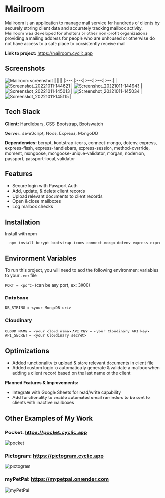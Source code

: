
# Mailroom

Mailroom is an application to manage mail service for hundreds of clients by securely storing client data and accurately tracking mailbox activity. Mailroom was developed for shelters or other non-profit organizations providing a mailing address for people who are unhoused or otherwise do not have access to a safe place to consistently receive mail

**Link to project:** https://mailroom.cyclic.app
## Screenshots

![Mailroom screenshot](https://user-images.githubusercontent.com/101529105/190074645-af766088-cf3d-4498-a887-2f661b650239.png)
||||||
|:---:|:---:|:---:|:---:|:---:|
| ![Screenshot_20221011-144621](https://user-images.githubusercontent.com/101529105/195205549-a96f6ce2-8e3b-4b2f-98a7-3d464a6b17eb.png) | ![Screenshot_20221011-144943](https://user-images.githubusercontent.com/101529105/195205553-1d942ec0-d279-451a-a097-ce53c591e74b.png) | ![Screenshot_20221011-145013](https://user-images.githubusercontent.com/101529105/195205555-c3291027-d111-45fd-aff5-eb47925fe6b4.png) | ![Screenshot_20221011-145034](https://user-images.githubusercontent.com/101529105/195205556-4d9b98c1-4857-4fa7-99f9-f0a897e41f13.png) | ![Screenshot_20221011-145115](https://user-images.githubusercontent.com/101529105/195205559-53a0792a-c7a5-46f3-b723-539103c7b62a.png) |

## Tech Stack

**Client:** Handlebars, CSS, Bootstrap, Bootswatch

**Server:** JavaScript, Node, Express, MongoDB

**Dependencies:** bcrypt, bootstrap-icons, connect-mongo, dotenv, express, express-flash, express-handlebars, express-session, method-override, moment, mongoose, mongoose-unique-validator, morgan, nodemon, passport, passport-local, validator
## Features

- Secure login with Passport Auth
- Add, update, & delete client records
- Upload relevant documents to client records
- Open & close mailboxes
- Log mailbox checks
## Installation

Install with npm

```bash
  npm install bcrypt bootstrap-icons connect-mongo dotenv express express-flash express-handlebars express-session method-override moment mongoose mongoose-unique-validator morgan nodemon passport passport-local validator
```
## Environment Variables

To run this project, you will need to add the following environment variables to your `.env` file

`PORT = <port>` (can be any port, ex: 3000)

### Database

`DB_STRING = <your MongoDB uri>`

### Cloudinary

`CLOUD_NAME = <your cloud name>`
`API_KEY = <your Cloudinary API key>`
`API_SECRET = <your Cloudinary secret>`
## Optimizations

- Added functionality to upload & store relevant documents in client file
- Added custom logic to automatically generate & validate a mailbox when adding a client record based on the last name of the client

**Planned Features & Improvements:**

- Integrate with Google Sheets for read/write capability
- Add functionality to enable automated email reminders to be sent to clients with inactive mailboxes

## Other Examples of My Work

### Pocket: https://pocket.cyclic.app

![pocket](https://user-images.githubusercontent.com/101529105/195203986-95c3d4ef-54b7-40cf-bde7-a8708bb7f53a.png)

### Pictogram: https://pictogram.cyclic.app

![pictogram](https://user-images.githubusercontent.com/101529105/195203985-938d761f-2c6a-4bc7-9b08-1b32cc28b610.png)

### myPetPal: https://mypetpal.onrender.com

![myPetPal](https://user-images.githubusercontent.com/101529105/195203978-398ed8da-ccda-4c21-81c0-5975f135af93.png)
